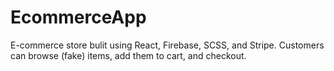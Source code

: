 # EcommerceApp

E-commerce store bulit using React, Firebase, SCSS, and Stripe. Customers can browse (fake) items, add them to cart, and checkout.
